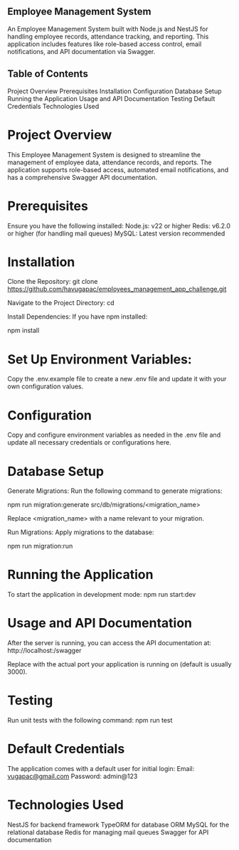 ## Employee Management System

An Employee Management System built with Node.js and NestJS for handling employee records, attendance tracking, and reporting. This application includes features like role-based access control, email notifications, and API documentation via Swagger.

## Table of Contents

Project Overview
Prerequisites
Installation
Configuration
Database Setup
Running the Application
Usage and API Documentation
Testing
Default Credentials
Technologies Used

# Project Overview

This Employee Management System is designed to streamline the management of employee data, attendance records, and reports. The application supports role-based access, automated email notifications, and has a comprehensive Swagger API documentation.


# Prerequisites

Ensure you have the following installed:
Node.js: v22 or higher
Redis: v6.2.0 or higher (for handling mail queues)
MySQL: Latest version recommended


# Installation

Clone the Repository:
git clone https://github.com/havugapac/employees_management_app_challenge.git

Navigate to the Project Directory:
cd <project-directory>

Install Dependencies: 
If you have npm installed:

npm install


# Set Up Environment Variables: 

Copy the .env.example file to create a new .env file and update it with your own configuration values.


# Configuration

Copy and configure environment variables as needed in the .env file and update all necessary credentials or configurations here.


# Database Setup

Generate Migrations: 
Run the following command to generate migrations:

npm run migration:generate src/db/migrations/<migration_name>

Replace <migration_name> with a name relevant to your migration.

Run Migrations: 
Apply migrations to the database:

npm run migration:run


# Running the Application

To start the application in development mode:
npm run start:dev


# Usage and API Documentation

After the server is running, you can access the API documentation at:
http://localhost:<port>/swagger

Replace <port> with the actual port your application is running on (default is usually 3000).


# Testing

Run unit tests with the following command:
npm run test


# Default Credentials

The application comes with a default user for initial login:
Email: vugapac@gmail.com
Password: admin@123


# Technologies Used

NestJS for backend framework
TypeORM for database ORM
MySQL for the relational database
Redis for managing mail queues
Swagger for API documentation


